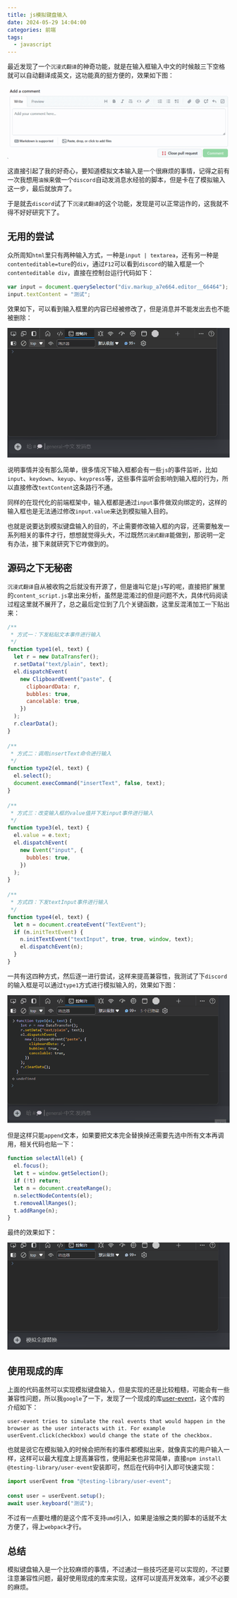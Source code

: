 ```yaml
---
title: js模拟键盘输入
date: 2024-05-29 14:04:00
categories: 前端
tags:
  - javascript
---
```


最近发现了一个`沉浸式翻译`的神奇功能，就是在输入框输入中文的时候敲三下空格就可以自动翻译成英文，这功能真的挺方便的，效果如下图：

![](js-simulate-keyboard-typing/2024-5-30-9-46-06.gif)

这直接引起了我的好奇心，要知道模拟文本输入是一个很麻烦的事情，记得之前有一次我想用`油猴`来做一个`discord`自动发消息水经验的脚本，但是卡在了模拟输入这一步，最后就放弃了。

于是就去`discord`试了下`沉浸式翻译`的这个功能，发现是可以正常运作的，这我就不得不好好研究下了。

<!-- more -->

## 无用的尝试

众所周知`html`里只有两种输入方式，一种是`input | textarea`，还有另一种是`contenteditable=ture`的`div`，通过`F12`可以看到`discord`的输入框是一个`contenteditable div`，直接在控制台运行代码如下：

```javascript
var input = document.querySelector("div.markup_a7e664.editor__66464");
input.textContent = "测试";
```

效果如下，可以看到输入框里的内容已经被修改了，但是消息并不能发出去也不能被删除：

![](js-simulate-keyboard-typing/2024-05-30-15-32.gif)

说明事情并没有那么简单，很多情况下输入框都会有一些`js`的事件监听，比如`input`、`keydown`、`keyup`、`keypress`等，这些事件监听会影响到输入框的行为，所以直接修改`textContent`这条路行不通。

同样的在现代化的前端框架中，输入框都是通过`input`事件做双向绑定的，这样的输入框也是无法通过修改`input.value`来达到模拟输入目的。

也就是说要达到模拟键盘输入的目的，不止需要修改输入框的内容，还需要触发一系列相关的事件才行，想想就觉得头大，不过既然`沉浸式翻译`能做到，那说明一定有办法，接下来就研究下它咋做到的。

## 源码之下无秘密

`沉浸式翻译`自从被收购之后就没有开源了，但是谁叫它是`js`写的呢，直接把扩展里的`content_script.js`拿出来分析，虽然是混淆过的但是问题不大，具体代码阅读过程这里就不展开了，总之最后定位到了几个关键函数，这里反混淆加工一下贴出来：

```javascript
/**
 * 方式一：下发粘贴文本事件进行输入
 */
function type1(el, text) {
  let r = new DataTransfer();
  r.setData("text/plain", text);
  el.dispatchEvent(
    new ClipboardEvent("paste", {
      clipboardData: r,
      bubbles: true,
      cancelable: true,
    })
  );
  r.clearData();
}

/**
 * 方式二：调用insertText命令进行输入
 */
function type2(el, text) {
  el.select();
  document.execCommand("insertText", false, text);
}

/**
 * 方式三：改变输入框的value值并下发input事件进行输入
 */
function type3(el, text) {
  el.value = e.text;
  el.dispatchEvent(
    new Event("input", {
      bubbles: true,
    })
  );
}

/**
 * 方式四：下发textInput事件进行输入
 */
function type4(el, text) {
  let n = document.createEvent("TextEvent");
  if (n.initTextEvent) {
    n.initTextEvent("textInput", true, true, window, text);
    el.dispatchEvent(n);
  }
}
```

一共有这四种方式，然后逐一进行尝试，这样来提高兼容性，我测试了下`discord`的输入框是可以通过`type1`方式进行模拟输入的，效果如下图：

![](js-simulate-keyboard-typing/2024-05-30-15-53.gif)

但是这样只能`append`文本，如果要把文本完全替换掉还需要先选中所有文本再调用，相关代码也贴一下：

```javascript
function selectAll(el) {
  el.focus();
  let t = window.getSelection();
  if (!t) return;
  let n = document.createRange();
  n.selectNodeContents(el);
  t.removeAllRanges();
  t.addRange(n);
}
```

最终的效果如下：

![](js-simulate-keyboard-typing/2024-05-30-16-32.gif)

## 使用现成的库

上面的代码虽然可以实现模拟键盘输入，但是实现的还是比较粗糙，可能会有一些兼容性问题，所以我`google`了一下，发现了一个现成的库[user-event](https://github.com/testing-library/user-event)，这个库的介绍如下：

```
user-event tries to simulate the real events that would happen in the browser as the user interacts with it. For example userEvent.click(checkbox) would change the state of the checkbox.
```

也就是说它在模拟输入的时候会把所有的事件都模拟出来，就像真实的用户输入一样，这样可以最大程度上提高兼容性，使用起来也非常简单，直接`npm install @testing-library/user-event`安装即可，然后在代码中引入即可快速实现：

```javascript
import userEvent from "@testing-library/user-event";

const user = userEvent.setup();
await user.keyboard("测试");
```

不过有一点要吐槽的是这个库不支持`umd`引入，如果是油猴之类的脚本的话就不太方便了，得上`webpack`才行。

## 总结

模拟键盘输入是一个比较麻烦的事情，不过通过一些技巧还是可以实现的，不过要注意兼容性问题，最好使用现成的库来实现，这样可以提高开发效率，减少不必要的麻烦。